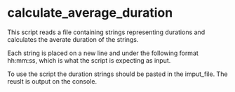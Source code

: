 # calculate_average_duration

This script reads a file containing strings representing durations and calculates the averate duration of the strings.

Each string is placed on a new line and under the following format hh:mm:ss, which is what the script is expecting as input.

To use the script the duration strings should be pasted in the imput_file. The reuslt is output on the console.
